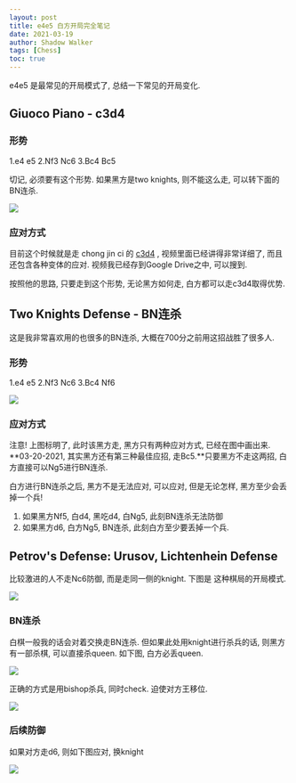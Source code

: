 ```yaml
---
layout: post
title: e4e5 白方开局完全笔记
date: 2021-03-19
author: Shadow Walker
tags: [Chess]
toc: true
---
```


e4e5 是最常见的开局模式了, 总结一下常见的开局变化. 

## Giuoco Piano - c3d4

### 形势

1.e4 e5
2.Nf3 Nc6
3.Bc4 Bc5

切记, 必须要有这个形势. 如果黑方是two knights, 则不能这么走, 可以转下面的BN连杀. 

![](https://lh3.googleusercontent.com/pw/ACtC-3eBfRqhzx3CrEq91lPDQJXLfaKquT0r3Ot2NvM19LCpQ75UT2t6HVYnM022pqn2WOGmMOV5mIamdfqYP1lIUJPzBvFPUfXPCl5c7UoBWP-UL5qwNeFvbiBmRlPwgPzVrZddfXKLT2hAKqc0NjH_QN6n=w566-h558-no?authuser=0)


### 应对方式

目前这个时候就是走 chong jin ci 的 [c3d4](https://www.youtube.com/watch?v=XWw_QgN-Q2U&t=71s&ab_channel=ChongJinCi) , 视频里面已经讲得非常详细了, 而且还包含各种变体的应对.  视频我已经存到Google Drive之中, 可以搜到. 

按照他的思路, 只要走到这个形势, 无论黑方如何走, 白方都可以走c3d4取得优势. 



## Two Knights Defense - BN连杀

这是我非常喜欢用的也很多的BN连杀, 大概在700分之前用这招战胜了很多人. 

### 形势

1.e4 e5
2.Nf3 Nc6
3.Bc4 Nf6

![](https://lh3.googleusercontent.com/pw/ACtC-3ffaumzRwaDXNjAgnOfttOlLBsgIpcPhH5v1cGIAC-KU6gEVuQvDkaktBzTs3GczNqDFLZkJCS-EcIfoaRU3E5tvhT9C1sFcdjMNN3IiaGmAy1XKOJ-ZRN1fRk9qXQcypPjIcWdM2QCG-YDED-x2BHw=w617-h608-no?authuser=0)

### 应对方式

注意! 上图标明了, 此时该黑方走, 黑方只有两种应对方式, 已经在图中画出来. **03-20-2021, 其实黑方还有第三种最佳应招, 走Bc5.**只要黑方不走这两招, 白方直接可以Ng5进行BN连杀. 

白方进行BN连杀之后, 黑方不是无法应对, 可以应对, 但是无论怎样, 黑方至少会丢掉一个兵! 

1. 如果黑方Nf5,  白d4, 黑吃d4, 白Ng5, 此刻BN连杀无法防御
2. 如果黑方d6, 白方Ng5, BN连杀, 此刻白方至少要丢掉一个兵. 

##  Petrov's Defense: Urusov, Lichtenhein Defense

比较激进的人不走Nc6防御, 而是走同一侧的knight. 下图是 这种棋局的开局模式. 

![](https://lh3.googleusercontent.com/pw/ACtC-3eJqrN10HfMOoK1ijmlPXCM8HJh12NY_oX2XDGniShPSjJXsmiLaLmscq_W-8CHmmipieDSj1vOnprhSN3hCu9vcItABPBYwhY-Ci266a_PFVgrQVeQWed5fFj6V06cySB5KPNmTKtOVZZ7-lFk0b8w=w661-h662-no?authuser=0)

### BN连杀

白棋一般我的话会对着交换走BN连杀.  但如果此处用knight进行杀兵的话, 则黑方有一部杀棋, 可以直接杀queen. 如下图, 白方必丢queen. 

![](https://lh3.googleusercontent.com/pw/ACtC-3fgMRG9hnYJbsUd6-uB14tsCmT_HWYF_FW5DXSLnxS-zmAxmFITBGrsGGc5BJJ_HJP7ygJyEViYzZc6Pmhtkz1RqhecgzTto81PxBiF5iTupN4yf4Q1-m6FVIqiI9FmTvxupq_MYTyQxS3BWrmOMImx=w655-h654-no?authuser=0)

正确的方式是用bishop杀兵, 同时check. 迫使对方王移位. 

![](https://lh3.googleusercontent.com/pw/ACtC-3fgHu7xQM02LBdIvGQd_BR4YaAIhY74zRUDR-cLZ2D-qw_5c698nfMiFtOBKiVgpQTfW8k6UM00PO3Wx-PU5QhimqnSAuPmTWzXKE-qUKw-70sgsqCmmK729ooQIIBlWggqyQ2DBJbt1iDUh6Avv-2L=w657-h660-no?authuser=0)

### 后续防御

如果对方走d6, 则如下图应对, 换knight

![](https://lh3.googleusercontent.com/pw/ACtC-3dMRtAWPlxh327ABvLLNof-LJ94RpgJAXpFgEDwwImeRJ03cCbRMZzzJt8LOgmCinmZCpUJHHZ5buUnJ3kCSgSs-QyVZ7mRFJjQGUYi3Y82CpRxJDNyx34gIj2U896BEz29XTKdCgMA-UpMgWgD4yZ6=w652-h659-no?authuser=0)

